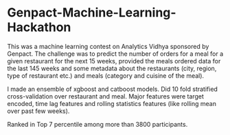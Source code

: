 # Genpact-Machine-Learning-Hackathon

This was a machine learning contest on Analytics Vidhya sponsored by Genpact. The challenge was to predict the number of orders for a meal for a given restaurant for the next 15 weeks, provided the meals ordered data for the last 145 weeks and some metadata about the restaurants (city, region, type of restaurant etc.) and meals (category and cuisine of the meal).

I made an ensemble of xgboost and catboost models. Did 10 fold stratified cross-validation over restaurant and meal. Major features were target encoded, time lag features and rolling statistics features (like rolling mean over past few weeks).

Ranked in Top 7 percentile among more than 3800 participants.
